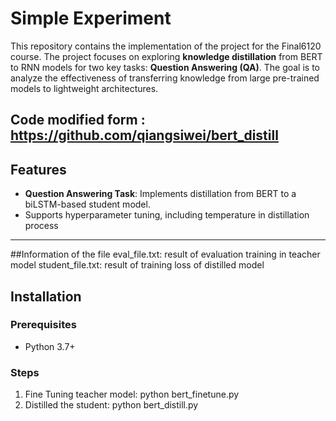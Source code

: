 # Simple Experiment

This repository contains the implementation of the project for the Final6120 course. 
The project focuses on exploring **knowledge distillation** from BERT to RNN models for two key tasks: 
**Question Answering (QA)**. The goal is to analyze the effectiveness of transferring knowledge from large pre-trained models to lightweight architectures.

Code modified form : https://github.com/qiangsiwei/bert_distill
---

## Features
- **Question Answering Task**: Implements distillation from BERT to a biLSTM-based student model.
- Supports hyperparameter tuning, including temperature in distillation process

---
##Information of the file 
eval_file.txt: result of evaluation training in teacher model 
student_file.txt:  result of training loss of distilled model 

## Installation

### Prerequisites
- Python 3.7+

### Steps
1. Fine Tuning teacher model: python bert_finetune.py
2. Distilled the student: python bert_distill.py 
